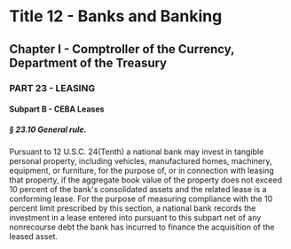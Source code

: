 
# Title 12 - Banks and Banking
## Chapter I - Comptroller of the Currency, Department of the Treasury
### PART 23 - LEASING
#### Subpart B - CEBA Leases
##### § 23.10 General rule.

Pursuant to 12 U.S.C. 24(Tenth) a national bank may invest in tangible personal property, including vehicles, manufactured homes, machinery, equipment, or furniture, for the purpose of, or in connection with leasing that property, if the aggregate book value of the property does not exceed 10 percent of the bank's consolidated assets and the related lease is a conforming lease. For the purpose of measuring compliance with the 10 percent limit prescribed by this section, a national bank records the investment in a lease entered into pursuant to this subpart net of any nonrecourse debt the bank has incurred to finance the acquisition of the leased asset.
